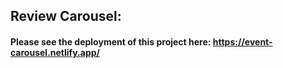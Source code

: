 ## Review Carousel:
#### Please see the deployment of this project here: https://event-carousel.netlify.app/
